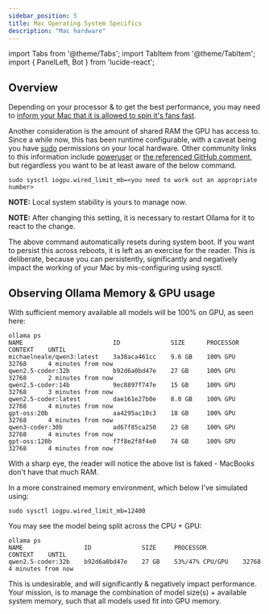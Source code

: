 ```yaml
---
sidebar_position: 5
title: Mac Operating System Specifics
description: "Mac hardware"
---
```


import Tabs from '@theme/Tabs';
import TabItem from '@theme/TabItem';
import { PanelLeft, Bot } from 'lucide-react';


## Overview

Depending on your processor & to get the best performance, you may need to [inform your Mac that it is allowed to spin it's fans fast](https://support.apple.com/en-gb/101613).

Another consideration is the amount of shared RAM the GPU has access to. Since a while now, this has been runtime configurable, with a caveat being you have [sudo](https://www.sudo.ws/) permissions on your local hardware. Other community links to this information include [poweruser](https://poweruser.forum/post/6832) or [the referenced GitHub comment](https://github.com/ggml-org/llama.cpp/discussions/2182#discussioncomment-7698315), but regardless you want to be at least aware of the below command.

```
sudo sysctl iogpu.wired_limit_mb=<you need to work out an appropriate number>
```

__NOTE:__ Local system stability is yours to manage now.

__NOTE:__ After changing this setting, it is necessary to restart Ollama for it to react to the change.

The above command automatically resets during system boot. If you want to persist this across reboots, it is left as an exercise for the reader. This is deliberate, because you can persistently, significantly and negatively impact the working of your Mac by mis-configuring using sysctl. 

## Observing Ollama Memory & GPU usage

With sufficient memory available all models will be 100% on GPU, as seen here:
```
ollama ps
NAME                         ID              SIZE      PROCESSOR    CONTEXT    UNTIL
michaelneale/qwen3:latest    3a38aca461cc    9.6 GB    100% GPU     32768      4 minutes from now
qwen2.5-coder:32b            b92d6a0bd47e    27 GB     100% GPU     32768      2 minutes from now
qwen2.5-coder:14b            9ec8897f747e    15 GB     100% GPU     32768      3 minutes from now
qwen2.5-coder:latest         dae161e27b0e    8.0 GB    100% GPU     32768      4 minutes from now
gpt-oss:20b                  aa4295ac10c3    18 GB     100% GPU     32768      4 minutes from now
qwen3-coder:30b              ad67f85ca250    23 GB     100% GPU     32768      4 minutes from now
gpt-oss:120b                 f7f8e2f8f4e0    74 GB     100% GPU     32768      4 minutes from now
```
With a sharp eye, the reader will notice the above list is faked - MacBooks don't have that much RAM.

In a more constrained memory environment, which below I've simulated using:
```
sudo sysctl iogpu.wired_limit_mb=12400
```

You may see the model being split across the CPU + GPU:
```
ollama ps
NAME                 ID              SIZE     PROCESSOR          CONTEXT    UNTIL
qwen2.5-coder:32b    b92d6a0bd47e    27 GB    53%/47% CPU/GPU    32768      4 minutes from now
```
This is undesirable, and will significantly & negatively impact performance. Your mission, is to manage the combination of model size(s) + available system memory, such that all models used fit into GPU memory.
